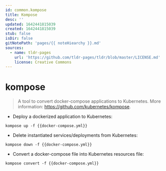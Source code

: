 ```yaml
---
id: common.kompose
title: Kompose
desc: ''
updated: 1642441815039
created: 1642441815039
stub: false
isDir: false
gitNotePath: 'pages/{{ noteHiearchy }}.md'
sources:
  - name: tldr-pages
    url: 'https://github.com/tldr-pages/tldr/blob/master/LICENSE.md'
    license: Creative Commons
---
```

# kompose

> A tool to convert docker-compose applications to Kubernetes.
> More information: <https://github.com/kubernetes/kompose>.

- Deploy a dockerized application to Kubernetes:

`kompose up -f {{docker-compose.yml}}`

- Delete instantiated services/deployments from Kubernetes:

`kompose down -f {{docker-compose.yml}}`

- Convert a docker-compose file into Kubernetes resources file:

`kompose convert -f {{docker-compose.yml}}`

